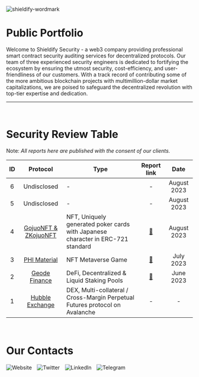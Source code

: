 ![shieldify-wordmark](https://github.com/shieldify-security/audits-portfolio/assets/133656516/2e532570-42cc-44c5-be61-fec9437aec70)

# Public Portfolio

Welcome to Shieldify Security - a web3 company providing professional smart contract security auditing services for decentralized protocols. Our team of three experienced security engineers is dedicated to fortifying the ecosystem by ensuring the utmost security, cost-efficiency, and user-friendliness of our customers. With a track record of contributing some of the more ambitious blockchain projects with multimillion-dollar market capitalizations, we are poised to safeguard the decentralized revolution with top-tier expertise and dedication.

<hr>
<br>

# Security Review Table

Note: _All reports here are published with the consent of our clients._

| ID  |                   Protocol                   | Type                                                                            |                     Report link                      |    Date     |
| :-: | :------------------------------------------: | ------------------------------------------------------------------------------- | :--------------------------------------------------: | :---------: |
|  6  |                 Undisclosed                  | -                                                                               |                          -                           | August 2023 |
|  5  |                 Undisclosed                  | -                                                                               |                          -                           | August 2023 |
|  4  | [GojuoNFT & ZKojuoNFT](https://gojuonft.io/) | NFT, Uniquely generated poker cards with Japanese character in ERC-721 standard | [📄](reports/GojuoNFT-ZKojuoNFT-Security-Review.pdf) | August 2023 |
|  3  |     [PHI Material](https://philand.xyz/)     | NFT Metaverse Game                                                              |    [📄](reports/PHIMaterial-Security-Review.pdf)     |  July 2023  |
|  2  |    [Geode Finance](https://www.geode.fi/)    | DeFi, Decentralized & Liquid Staking Pools                                      |    [📄](reports/GeodeFinance-Security-Review.pdf)    |  June 2023  |
|  1  | [Hubble Exchange](https://hubble.exchange/)  | DEX, Multi-collateral / Cross-Margin Perpetual Futures protocol on Avalanche    |                          -                           |      -      |

<br>

# Our Contacts
<a href="https://shieldify.org/" style="text-decoration: none;">
  <img src="https://github.com/shieldify-security/audits-portfolio/assets/37236239/18f2fbfb-6baa-4fb8-a826-7873d6f1ae9f" alt="Website" style="vertical-align: middle; margin-right: 10px;">  
</a>
<a href="https://twitter.com/ShieldifySec" style="text-decoration: none;">
  <img src="https://github.com/shieldify-security/audits-portfolio/assets/37236239/90ee4c96-ff71-467a-a95e-db4ae032ef9f" alt="Twitter" style="vertical-align: middle; margin-right: 10px;">  
</a>
<a href="https://www.linkedin.com/company/shieldify-security/" style="text-decoration: none;">
  <img src="https://github.com/shieldify-security/audits-portfolio/assets/37236239/3b35602f-4fc4-4692-829c-0d32c130eee4" alt="LinkedIn" style="vertical-align: middle; margin-right: 10px;">  
</a>
<a href="https://telegram.me/researcherShieldify" style="text-decoration: none;">
  <img src="https://github.com/shieldify-security/audits-portfolio/assets/37236239/19a1c5af-5fd7-47ec-809e-8f0d0e5b72eb" alt="Telegram" style="vertical-align: middle; margin-right: 10px;">  
</a>

